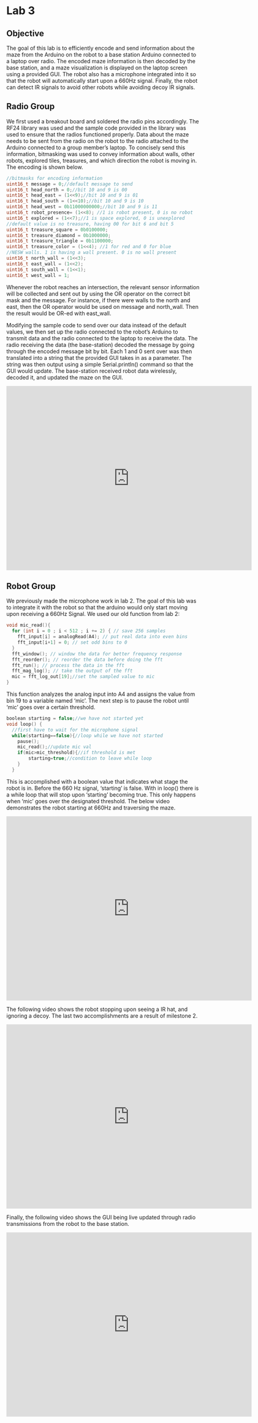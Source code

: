 # Lab 3

## Objective
The goal of this lab is to efficiently encode and send information about the maze from the Arduino on the robot to a base station Arduino connected to a laptop over radio. The encoded maze information is then decoded by the base station, and a maze visualization is displayed on the laptop screen using a provided GUI. The robot also has a microphone integrated into it so that the robot will automatically start upon a 660Hz signal. Finally, the robot can detect IR signals to avoid other robots while avoiding decoy IR signals.

## Radio Group

We first used a breakout board and soldered the radio pins accordingly. The RF24 library was used and the sample code provided in the library was used to ensure that the radios functioned properly. Data about the maze needs to be sent from the radio on the robot to the radio attached to the Arduino connected to a group member’s laptop. To concisely send this information, bitmasking was used to convey information about walls, other robots, explored tiles, treasures, and which direction the robot is moving in. The encoding is shown below.

 
```cpp
//bitmasks for encoding information
uint16_t message = 0;//default message to send
uint16_t head_north = 0;//bit 10 and 9 is 00
uint16_t head_east = (1<<9);//bit 10 and 9 is 01
uint16_t head_south = (1<<10);//bit 10 and 9 is 10
uint16_t head_west = 0b11000000000;//bit 10 and 9 is 11
uint16_t robot_presence= (1<<8); //1 is robot present, 0 is no robot
uint16_t explored = (1<<7);//1 is space explored, 0 is unexplored
//default value is no treasure, having 00 for bit 6 and bit 5
uint16_t treasure_square = 0b0100000;
uint16_t treasure_diamond = 0b1000000;
uint16_t treasure_triangle = 0b1100000;
uint16_t treasure_color = (1<<4); //1 for red and 0 for blue
//NESW walls. 1 is having a wall present. 0 is no wall present
uint16_t north_wall = (1<<3);
uint16_t east_wall = (1<<2);
uint16_t south_wall = (1<<1);
uint16_t west_wall = 1;

```

Whenever the robot reaches an intersection, the relevant sensor information will be collected and sent out by using the OR operator on the correct bit mask and the message. For instance, if there were walls to the north and east, then the OR operator would be used on message and north_wall. Then the result would be OR-ed with east_wall.

Modifying the sample code to send over our data instead of the default values, we then set up the radio connected to the robot’s Arduino to transmit data and the radio connected to the laptop to receive the data. The radio receiving the data (the base-station) decoded the message by going through the encoded message bit by bit. Each 1 and 0 sent over was then translated into a string that the provided GUI takes in as a parameter. The string was then output using a simple Serial.println() command so that the GUI would update. The base-station received robot data wirelessly, decoded it, and updated the maze on the GUI.

<iframe width="640" height="480" src="https://www.youtube.com/embed/lBzyr6NAHM0" frameborder="0" allowfullscreen></iframe>


## Robot Group

We previously made the microphone work in lab 2. The goal of this lab was to integrate it with the robot so that the arduino would only start moving upon receiving a 660Hz Signal. We used our old function from lab 2:

```cpp
void mic_read(){
  for (int i = 0 ; i < 512 ; i += 2) { // save 256 samples
  	fft_input[i] = analogRead(A4); // put real data into even bins
  	fft_input[i+1] = 0; // set odd bins to 0
  }
  fft_window(); // window the data for better frequency response
  fft_reorder(); // reorder the data before doing the fft
  fft_run(); // process the data in the fft
  fft_mag_log(); // take the output of the fft
  mic = fft_log_out[19];//set the sampled value to mic
}
```

This function analyzes the analog input into A4 and assigns the value from bin 19 to a variable named ‘mic’. The next step is to pause the robot until ‘mic’ goes over a certain threshold. 

```cpp
boolean starting = false;//we have not started yet
void loop() {
  //first have to wait for the microphone signal
  while(starting==false){//loop while we have not started
	pause();
	mic_read();//update mic val
	if(mic>mic_threshold){//if threshold is met
    	starting=true;//condition to leave while loop
  	}
  }
```

This is accomplished with a boolean value that indicates what stage the robot is in. Before the 660 Hz signal, ‘starting’ is false. With in loop() there is a while loop that will stop upon ‘starting’ becoming true. This only happens when ‘mic’ goes over the designated threshold. The below video demonstrates the robot starting at 660Hz and traversing the maze.


<iframe width="640" height="480" src="https://www.youtube.com/embed/AFjFPb3GQew" frameborder="0" allowfullscreen></iframe>

The following video shows the robot stopping upon seeing a IR hat, and ignoring a decoy. The last two accomplishments are a result of milestone 2. 

<iframe width="640" height="480" src="https://youtube.com/embed/P4jBO3u_GV8" frameborder="0" allowfullscreen></iframe>

Finally, the following video shows the GUI being live updated through radio transmissions from the robot to the base station.
<iframe width="640" height="480" src="https://www.youtube.com/embed/kUjGW06mavE" frameborder="0" allowfullscreen></iframe>

